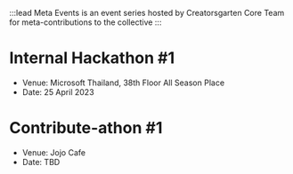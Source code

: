 :::lead
Meta Events is an event series hosted by Creatorsgarten Core Team for meta-contributions to the collective
:::

# Internal Hackathon #1
- Venue: Microsoft Thailand, 38th Floor All Season Place
- Date: 25 April 2023

# Contribute-athon #1
- Venue: Jojo Cafe
- Date: TBD